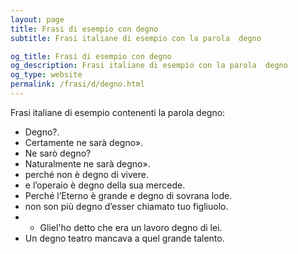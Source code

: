 ```yaml
---
layout: page
title: Frasi di esempio con degno 
subtitle: Frasi italiane di esempio con la parola  degno

og_title: Frasi di esempio con degno 
og_description: Frasi italiane di esempio con la parola  degno
og_type: website
permalink: /frasi/d/degno.html
---
```


Frasi italiane di esempio contenenti la parola degno:


- Degno?.
- Certamente ne sarà degno».
- Ne sarò degno?
- Naturalmente ne sarà degno».
- perché non è degno di vivere.
- e l’operaio è degno della sua mercede.
- Perché l’Eterno è grande e degno di sovrana lode.
- non son più degno d’esser chiamato tuo figliuolo.
- - Gliel'ho detto che era un lavoro degno di lei.
- Un degno teatro mancava a quel grande talento.
